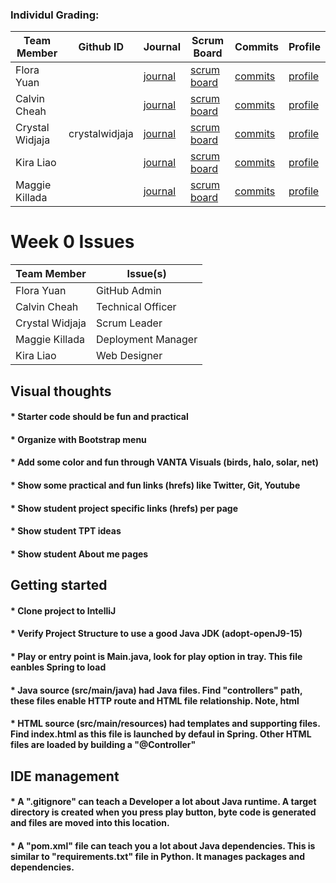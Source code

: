 ### Individul Grading:
| Team Member            | Github ID   | Journal  | Scrum Board    | Commits   | Profile   |
| ------------------- | ----------------- | ----------------- | ------------ | ------------ | ------------|
| Flora Yuan |  | [journal]() | [scrum board]() | [commits]() | [profile]()
| Calvin Cheah |  | [journal]() | [scrum board]() | [commits]() | [profile]()
| Crystal Widjaja | crystalwidjaja | [journal]() | [scrum board]() | [commits]() | [profile](https://github.com/crystalwidjaja)
| Kira Liao |  | [journal]() | [scrum board]() | [commits]() | [profile]()
| Maggie Killada |  | [journal]() | [scrum board]() | [commits]() | [profile]()

# Week 0 Issues
| Team Member           | Issue(s)  | 
| -------------------------- |-----------------------------| 
| Flora Yuan| GitHub Admin|
| Calvin Cheah  | Technical Officer| 
| Crystal Widjaja | Scrum Leader | 
| Maggie Killada | Deployment Manager |
| Kira Liao | Web Designer |



## Visual thoughts
#### * Starter code should be fun and practical
#### * Organize with Bootstrap menu 
#### * Add some color and fun through VANTA Visuals (birds, halo, solar, net)
#### * Show some practical and fun links (hrefs) like Twitter, Git, Youtube
#### * Show student project specific links (hrefs) per page
#### * Show student TPT ideas
#### * Show student About me pages



## Getting started
#### * Clone project to IntelliJ
#### * Verify Project Structure to use a good Java JDK (adopt-openJ9-15) 
#### * Play or entry point is Main.java, look for play option in tray.  This file eanbles Spring to load
#### * Java source (src/main/java) had Java files.  Find "controllers" path, these files enable HTTP route and HTML file relationship.  Note, html 
#### * HTML source (src/main/resources) had templates and supporting files.  Find index.html as this file is launched by defaul in Spring.  Other HTML files are loaded by building a "@Controller"



## IDE management
#### * A ".gitignore" can teach a Developer a lot about Java runtime.  A target directory is created when you press play button, byte code is generated and files are moved into this location.
#### * A "pom.xml" file can teach you a lot about Java dependencies.  This is similar to "requirements.txt" file in Python.  It manages packages and dependencies.

